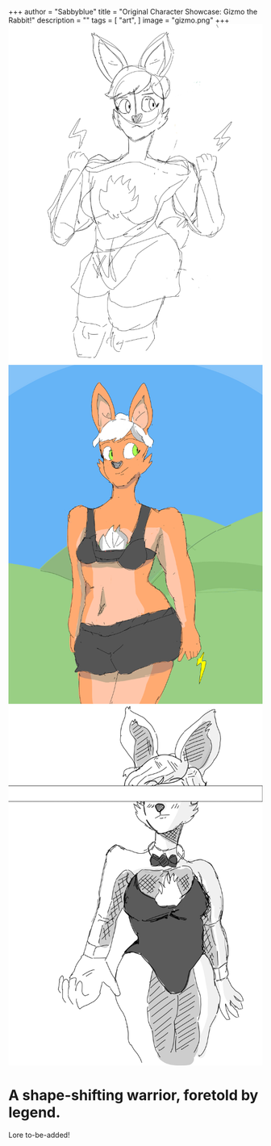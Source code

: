 +++
author = "Sabbyblue"
title = "Original Character Showcase: Gizmo the Rabbit!"
description = ""
tags = [
    "art",
]
image = "gizmo.png"
+++
![](6.png) ![](8.png) ![](giz.png)

# A shape-shifting warrior, foretold by legend.

Lore to-be-added!
